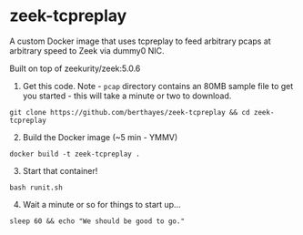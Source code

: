 # zeek-tcpreplay
A custom Docker image that uses tcpreplay to feed arbitrary pcaps at arbitrary speed to Zeek via dummy0 NIC.  

Built on top of zeekurity/zeek:5.0.6

1. Get this code. Note - `pcap` directory contains an 80MB sample file to get you started - this will take a minute or two to download.
```
git clone https://github.com/berthayes/zeek-tcpreplay && cd zeek-tcpreplay
```
2. Build the Docker image (~5 min - YMMV)
```
docker build -t zeek-tcpreplay .
```
3. Start that container!
```
bash runit.sh
```
4. Wait a minute or so for things to start up...
```
sleep 60 && echo "We should be good to go."
```
